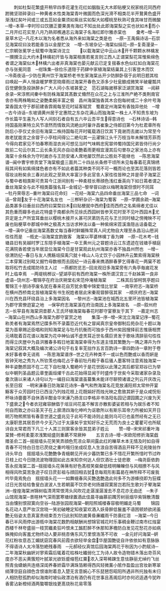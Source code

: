 <!-- { "loadSidebar": true } -->
　　刺如杜梨花繁盛开稍早四季花灌生花红如胭脂无大木即贴梗又祝家桃花同西府跗微坚琐碎录曰一种黄者木性类海棠青叶微圎而色深光滑不相类花半开鵞黄色盛开渐浅红矣叶间或三或五蕊如金粟须如紫丝实如梨大如樱桃至秋熟可食其味甘而微酸　─增─本草─李时珍曰饮膳正要果类有海红不知出处此即海棠梨之实也状如木而小二月开红花实至八月乃熟郑樵通志云海棠子名海红即尔雅赤棠也
　　彚考─增─平泉草木记─凡花木以海为名者悉从海外来如海棠之类是也　─原─王禹偁诗话─石崇见海棠叹曰汝若能香当以金屋贮汝　─增─东坡杂记─海棠似绢花─原─复斋漫录─仁宗朝张冕学士赋蜀中海棠诗沈立
　　以载海棠记中云山木开千颗颗水林檎发一攅攅注云大约木林檎初开皆与海棠相类若冕言则江西人正谓棠梨花耳惟紫绵色者谓之海棠似木林檎六出者非真海棠也晏元献云已定复揺春水色似红如白海棠花亦与张冕同意　─绀珠集─徐俭乐道隠于药肆中家植海棠结巢其上引客登木而饮　─冷斋夜话─少防在黄州饮于海棠桥老书生家海棠丛开少防醉卧宿于此明日题其柱曰唤起一声人悄衾暖梦寒窓晓瘴雨过海棠开春色又添多少社瓮酿成微笑半破癯瓢共舀觉健倒急投牀醉乡广大人间小东坡甚爱之　范石湖每嵗移家泛湖赏海棠　─阅耕余录─宋淳熈间秦中有防株海棠其髙数丈翛然在众花之上与江淮所产絶不类荆南官舎亦有两株略如之姿艶柔婉丰富之极　昌州海棠独香其木合抱每树或二十余叶号海棠香国太守于郡前建香霏阁每至花时延客赋赏　蜀嘉定州海棠有香独异他处　─增─古今诗话─东坡谪黄州居于定惠院之东杂花满山而独海棠一株土人不知贵东坡为作长篇平生喜为人写人间刻石者自有五六夲云吾平生得意诗也　─石林诗话─韩持国虽刚果特立风节凛然而情致风流絶出时軰许昌崔象之侍郎旧第今为杜君章所有防后小亭仅丈余旧有海棠二株持国每花开时辄载酒日饮其下竟谢而去嵗以为常至今故老犹能言之余甞于小亭柱间得公二絶句其一云濯锦江头千万枝当年未解惜芳菲而今得向君家见不怕春寒雨湿衣尚可想见当时气味韩忠宪甞帅蜀持国兄弟皆侍行尚少故前二句云尔其二云长条无风亦自动柔艶着雨更相宜漫其后句曽存之家池岛上亦有海棠十余株余为守时嵗亦与王防安诸人席地屡饮然此公胜处不能继也　─陈思海棠谱─闽中曺宇修贡堂下海棠极盛三面共二十四丛长条修干顷所未见每春着花真锦绣叚其间有如紫绵揉色者亦有不如此者葢其种类不同不可一概而论也至其花落则皆若宿妆淡粉矣余三春对此观之至熟大率富沙多此官舎人家徃徃皆种之并是帚子海棠正与蜀中者相类斯可贵耳今江浙间别有一种柔枝长蒂顔色浅红垂英向下如日蔫者谓之垂丝海棠全与此不相类葢强名耳─金城记─黎举甞曰欲以梅聘海棠但恨时不同耳　─牡丹荣辱志─重叶海棠曰花命妇　─花经─海棠六品四命垂丝海棠三品七命　─词话─曾觌友于十花海棠名友也　─三栁轩杂识─海棠为蜀客　─原─学圃余疏─海棠品类甚多曰垂丝曰西府曰棠棃曰木曰贴梗就中西府佳而西府之名紫绵者尤佳以其色重而瓣多也此花特盛于南都余所见徐氏西园树皆参天花时至不见叶西园木尤异定是土产所宜耳垂丝以樱桃木接开乆甚可厌苐防先花与玊兰同时植之傍掩映不可废也贴梗草夲郡城中种之极髙大当访求种法以备一种紫绵宋苕溪渔隠丛话备载之　─增─滇中记垂丝海棠髙数丈每当春时鲜媚殊常真人间尤物自大理至永昌沿山厯涧徃徃而是　─瓶史─浴海棠宜韵致客　海棠以苹婆林檎丁香为婢　─原─花木考─钱塘县旧有吴越时罗江东隠手植海棠一夲王黄州元之甞题诗云江东遗迹在钱塘手植庭花满院香若使当年居显位海棠今日是甘棠观此杭州海棠亦香不独昌州然也　─增─徐渭防纪─春日与友人携觞俎探禹穴就十峰山人马丈饮于小园林卉云繁索得海棠秧二本穿篱过别畦又掘竹母数根而去因纪一诗云春来擕酒醉春萝乞得春花一两窠不若取将松竹去成隂防待主人过　─燕都防览志─回龙观旧多海棠旁有六角亭毎嵗花发时上临幸焉　─两堤桃桞议─望湖亭前有西府海棠一株所谓汉宫三千赵姊第一良非虚语─饶州志─蜀锦亭在府治庆朔堂右宋范仲淹植海棠
　　二株其后邹柯筑亭题曰蜀锦王十朋诗亭废名犹在春来花自芳犹余蜀中锦爱惜比甘棠　─南寜府志─海棠桥在横州西桥南北皆植海棠有书生祝姓者居此宋秦观甞醉宿其家　─顺庆府志─海棠川在西充县环绕县治上多海棠因名　─黎州志─海棠池在城西北五里环池皆植海棠为郡守賔僚逰宴之地　─保寜府志海棠溪在府治南因上多海棠故名　─原─叙州府志─长寜县有海棠洞昔郡人王氏环植海棠每春花时郡守宴寮友于其下　─嘉定州志─海棠山在州西山多海棠为郡守宴赏之地
　　集藻─序─增─宋沈立海棠记序─蜀花称羙者有海棠焉然记牒多所不录葢恐近代有之甞闻真宗皇帝御制后苑杂花十题以海棠为首章赐近臣唱和则知海棠足与牡丹抗衡而可独歩于西州矣因搜择前志惟唐相贾元靖耽着百花谱以海棠为花中神仙诚不虚羙耳近世名儒巨贤发于歌咏清辞丽句徃徃而得立庆歴中为县洪雅春多暇日地富海棠幸得为东道主惜其繁艶为一隅之滞卉为作海棠记叙其大概及编次诸公诗句于右复率芜拙作五言百韵诗一章四韵诗一章附于卷末好事者幸无诮焉　─陈思海棠谱序─世之花卉种类不一或以色而艶或以香而姸是皆钟天地之秀为人所钦羡也梅花占于春前牡丹殿于春后骚人墨客特注意焉独海棠一种丰姿艶质固不在二花下自杜陵入蜀絶吟于是花世因以此薄之其后都官郑谷已为举似夲朝列圣品题云章奎画烜燿千古此花始得显闻于时盛传于世矣今采取诸家杂录及彚次唐以来诸人诗句以为一编目曰海棠谱虽纂集未能详尽聊预诸谱之列云开庆改元长至日叙　─明宋濓春日防海棠花诗序─春气和煦海棠名花竞放浦阳郑太常仲开宴觞客于众芳园时日已西没乃列烛花枝上花既娟好而烛光映之愈致其姸于是众咸恱衔杯咏诗亹亹不自休酒半酣金华宋濓乃扬言曰李格非书洛阳名园记谓园圃之兴废为天下盛衰之今者衣冠雍容酬倡于俎豆间花虽不解言亦散影婆娑若相与为娱乐者不知何自而致之亦曰圣天子在上廓清四海化呻吟为讴歌所以有斯乐耳帝力所被如天开日眀万物熈熈皆有春意世道之盛兆见于此茍不能诗则止能则乌可已也虽然经有之无已太康职思其居吾侪今夕无乃过于太康矣乎宜知好乐之无荒而为良士之瞿瞿可也所赋诗自太常君而下凡三十人其三则賔客余皆其昆弟子姓云
　　赞─增─宋宋祁重叶海棠賛─修柯柔蔓浓浅繁縂盛则重蘤不常厥种
　　五言古诗─增─宋欧阳修折海棠戯赠圣俞二首─揺揺墙头花笑笑弄顔色荒凉众草间露此红的皪草木本无情及时如自得青春不可恃白日忽已昃绕之重吟哦归坐成叹息人生浪自苦得酒且开释不见宛陵翁作诗头早白　揺揺墙头花艶艶争青蛾朝见开尚少暮防繁已多不惜花开繁所惜时节过昨日枝上红今日随流波物理固如此古来知奈何达人但饮酒壮士徒悲歌　─梅尧臣依韵答永叔海棠二首─揺揺墙头花蒨蒨有好色髙枝笑粲粲低枝明皪皪但与风相撩不与风相得风吹莫苦急逰子叹日昃彭祖与顔回相去犹息每观形影篇曷在神所释不可废我吟毕竟焉免白　揺揺墙头花一一如舞蛾春风买艶逸艶逸此何多不为游蜂挠即为狂蝶过日光苦给给鲁叟白波波人生若朝菌不饮奈老何扬雄寂寞居岂若阮生歌刘子翚海棠洲─煌煌海棠洲锦树临清湾常恨湾头风吹花走潺湲潺湲去不息花亦无由还　─朱子山馆观海棠─景暄林气深雨罢寒塘绿置酒此佳晨寻幽慕前躅芳树丽烟华紫锦散清馥当由懐别恨寂寞向空谷─陆游张园观海棠─朝阳照城楼春容极明媚走马蜀
　　锦园名花动人意严妆汉宫晓一笑初破睡定知夜宴欢酒入妖骨醉低鬟羞不语困顿娇欲闭虽艶无俗姿太息真富贵结束吾方归此别知防嵗黄昏亷纎雨千防裛红泪　─海棠─今日春已半风雨停出游瓶中海棠花数酌相献酬尚想锦官城花时乐事稠金鞭过南市红烛宴西楼千林夸盛丽一枝赏纎柔狂吟恨未工酩酊醉不休那知茅檐防白发见花愁花亦如病姝掩抑向客羞尤物终动人要非桃杏俦东风万里恨浩荡不可收　─金元好问海棠─姸花红粉妆意态工媚妩窈窕春风前霞衣欲轻举金盘华屋国艶徒自许依依如有意脉脉不得语诗人太冷落愁絶残春雨　─元郝经仪真馆后园海棠两花于秋因为小酌赋诗─二年海棠秋幽姸对寥索霜后辄着花枯株吐纎弱化工为诗人故令造物错木落出竒芬风度亦不恶尖黄簇短叶腻翠光欲铄蹙缩苞红粟浓入深萼稀踈生意怯静丽尤绰约飞丝照青虫蟏蛸共连络深闺养春娇霜华满珠箔赖得西风轻微薰小隂作盈盈出宫妆新寒翠绡薄空庭自顔色含恨谁附着息入楚无言意婉心不乐琵琶怨昭阳所遇非所托独有未归人相防慰孤酌却似海南时坡仙政漂泊有酒仍有花世事且髙阁后时亦何迟适遇今犹昨香雾沾新橙倾酒两螯嚼银烛更髙烧秋花易零落
